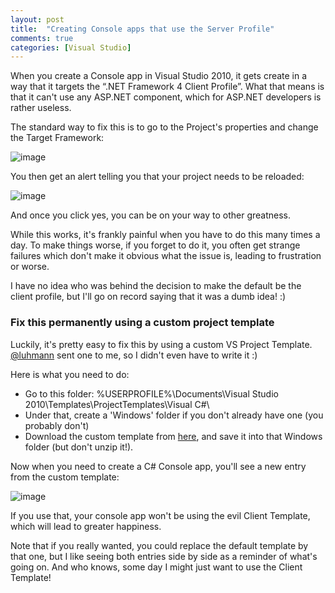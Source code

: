 ```yaml
---
layout: post
title:  "Creating Console apps that use the Server Profile"
comments: true
categories: [Visual Studio]
---
```



When you create a Console app in Visual Studio 2010, it gets create in a way that it targets the “.NET Framework 4 Client Profile”.  What that means is that it can't use any ASP.NET component, which for ASP.NET developers is rather useless.

The standard way to fix this is to go to the Project's properties and change the Target Framework:

![image](https://lh6.googleusercontent.com/_jySMpScpTXc/TUsw2ZxV7wI/AAAAAAAAAUc/YV46vka-on4/image_thumb%5B1%5D.png?imgmax=800)

You then get an alert telling you that your project needs to be reloaded:

![image](https://lh4.googleusercontent.com/_jySMpScpTXc/TUsw3Mj4lbI/AAAAAAAAAUk/B0m39qb-4sk/image_thumb%5B3%5D.png?imgmax=800)

And once you click yes, you can be on your way to other greatness.

While this works, it's frankly painful when you have to do this many times a day.  To make things worse, if you forget to do it, you often get strange failures which don't make it obvious what the issue is, leading to frustration or worse.

I have no idea who was behind the decision to make the default be the client profile, but I'll go on record saying that it was a dumb idea! :)

### Fix this permanently using a custom project template

Luckily, it's pretty easy to fix this by using a custom VS Project Template.  [@luhmann](http://twitter.com/#!/Luhmann) sent one to me, so I didn't even have to write it :)

Here is what you need to do:
- Go to this folder: %USERPROFILE%\Documents\Visual Studio 2010\Templates\ProjectTemplates\Visual C#\
- Under that, create a 'Windows' folder if you don't already have one (you probably don't)
- Download the custom template from [here](https://docs.google.com/uc?id=0B9LFjrvVZR24MmZmMzNlZTUtNTU0Zi00M2FiLTk1ODUtMTY0ODk2MjdiMDA4&amp;export=download&amp;hl=en), and save it into that Windows folder (but don't unzip it!).

Now when you need to create a C# Console app, you'll see a new entry from the custom template:

![image](http://lh6.ggpht.com/_jySMpScpTXc/TUsw36kDU2I/AAAAAAAAAUs/9MT-W2blWkk/image_thumb%5B9%5D.png?imgmax=800)

If you use that, your console app won't be using the evil Client Template, which will lead to greater happiness.

Note that if you really wanted, you could replace the default template by that one, but I like seeing both entries side by side as a reminder of what's going on.  And who knows, some day I might just want to use the Client Template!

